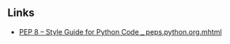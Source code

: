 ## Links
* [PEP 8 – Style Guide for Python Code _ peps.python.org.mhtml](https://peps.python.org/pep-0008/)

